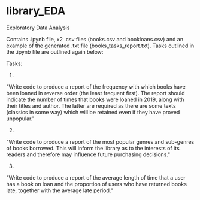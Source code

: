# library_EDA
Exploratory Data Analysis

Contains .ipynb file, x2 .csv files (books.csv and bookloans.csv) and an example of the generated .txt file (books_tasks_report.txt). Tasks outlined in the .ipynb file are outlined again below:

Tasks:

1.
"Write code to produce a report of the frequency with which books have been loaned in reverse order
(the least frequent first). The report should indicate the number of times that books were loaned in
2019, along with their titles and author. The latter are required as there are some texts (classics in
some way) which will be retained even if they have proved unpopular."

2.
"Write code to produce a report of the most popular genres and sub-genres of books borrowed. This
will inform the library as to the interests of its readers and therefore may influence future purchasing
decisions."

3.
"Write code to produce a report of the average length of time that a user has a book on loan and the
proportion of users who have returned books late, together with the average late period."
